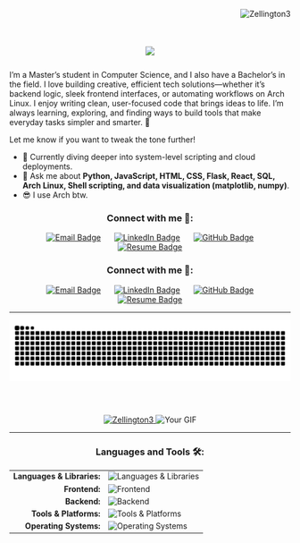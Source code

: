 <p align="right"> <img src="https://komarev.com/ghpvc/?username=Zellington3&label=Profile%20views&color=0e75b6&style=flat" alt="Zellington3" /> </p>

<h1 align="center">
  <a href="https://github.com/DenverCoder1/readme-typing-svg">
    <img src="https://readme-typing-svg.herokuapp.com/?font=Righteous&size=45&center=true&vCenter=true&width=600&height=80&duration=4000&color=45447C&lines=Hello+%F0%9F%8C%8E!;+I'm+Zach+Ellington!" />
  </a>
</h1>

 I’m a Master’s student in Computer Science, and I also have a Bachelor’s in the field. I love building creative, efficient tech solutions—whether it’s backend logic, sleek frontend interfaces, or automating workflows on Arch Linux. I enjoy writing clean, user-focused code that brings ideas to life. I’m always learning, exploring, and finding ways to build tools that make everyday tasks simpler and smarter. 🧠

Let me know if you want to tweak the tone further!
- 🌱 Currently diving deeper into system-level scripting and cloud deployments.
- 💬 Ask me about **Python, JavaScript, HTML, CSS, Flask, React, SQL, Arch Linux, Shell scripting, and data visualization (matplotlib, numpy)**.
- 😎 I use Arch btw. 

  
<h3 align="center">Connect with me 🔗:</h3>
<p align="center">
  <a href="mailto:zelling3@gmail.com"><img src="https://img.shields.io/badge/Email-D14836?style=flat&logo=gmail&logoColor=white" alt="Email Badge" style="margin:0 10px;" /></a>
  <a href="https://www.linkedin.com/in/zachary-ellington001"><img src="https://img.shields.io/badge/LinkedIn-0077B5?style=flat&logo=linkedin&logoColor=white" alt="LinkedIn Badge" style="margin:0 10px;" /></a>
  <a href="https://github.com/Zellington3"><img src="https://img.shields.io/badge/GitHub-181717?style=flat&logo=github&logoColor=white" alt="GitHub Badge" style="margin:0 10px;" /></a>
<a href="https://raw.githubusercontent.com/Zellington3/Zellington3/main/Zachary_Ellington_Resume.pdf">
  <img src="https://img.shields.io/badge/Resume-4CAF50?style=flat&logo=read-the-docs&logoColor=white" alt="Resume Badge" style="margin:0 10px;" />
</a>


</p>

<h3 align="center">Connect with me 🔗:</h3>
<p align="center">
  <a href="mailto:zelling3@gmail.com"><img src="https://img.shields.io/badge/Email-D14836?style=flat&logo=gmail&logoColor=white" alt="Email Badge" style="margin:0 10px;" /></a>
  <a href="https://www.linkedin.com/in/zachary-ellington001"><img src="https://img.shields.io/badge/LinkedIn-0077B5?style=flat&logo=linkedin&logoColor=white" alt="LinkedIn Badge" style="margin:0 10px;" /></a>
  <a href="https://github.com/Zellington3"><img src="https://img.shields.io/badge/GitHub-181717?style=flat&logo=github&logoColor=white" alt="GitHub Badge" style="margin:0 10px;" /></a>
  <a href="https://raw.githubusercontent.com/Zellington3/Zellington3/main/Zachary_Ellington_Resume.pdf">
    <img src="https://img.shields.io/badge/Resume-4CAF50?style=flat&logo=read-the-docs&logoColor=white" alt="Resume Badge" style="margin:0 10px;" />
  </a>
</p>




------

<p align="center">
  <picture>
    <source media="(prefers-color-scheme: dark)" srcset="https://raw.githubusercontent.com/Zellington3/Zellington3/output/github-contribution-grid-snake-dark.svg" />
    <source media="(prefers-color-scheme: light)" srcset="https://raw.githubusercontent.com/Zellington3/Zellington3/output/github-contribution-grid-snake.svg" />
    <img alt="GitHub Snake Animation" src="https://raw.githubusercontent.com/Zellington3/Zellington3/output/github-contribution-grid-snake.svg" />
  </picture>
</p>

<p align="center" style="margin: 20px 0;">&nbsp;</p>

<p align="center">
  <a href="https://github.com/Zellington3">
    <img src="https://github-readme-streak-stats.herokuapp.com/?user=Zellington3&&theme=tokyonight" alt="Zellington3" />
  </a>
  <img src="https://user-images.githubusercontent.com/74038190/229223156-0cbdaba9-3128-4d8e-8719-b6b4cf741b67.gif" alt="Your GIF" style="max-width: 100%; height: auto;" />
</p>

------

<h3 align="center">Languages and Tools 🛠️:</h3>

<div align="center">
  <table cellspacing="10" cellpadding="4">
    <tr>
      <td align="right" style="font-weight: bold;">Languages & Libraries:</td>
      <td align="left">
        <div style="text-align: left;">
          <img height="40" src="https://skillicons.dev/icons?i=python,js,html,css,java" alt="Languages & Libraries" />
        </div>
      </td>
    </tr>
    <tr>
      <td align="right" style="font-weight: bold;">Frontend:</td>
      <td align="left">
        <div style="text-align: left;">
          <img height="40" src="https://skillicons.dev/icons?i=react,bootstrap,threejs" alt="Frontend" />
        </div>
      </td>
    </tr>
    <tr>
      <td align="right" style="font-weight: bold;">Backend:</td>
      <td align="left">
        <div style="text-align: left;">
          <img height="40" src="https://skillicons.dev/icons?i=flask,nodejs,postgresql" alt="Backend" />
        </div>
      </td>
    </tr>
    <tr>
      <td align="right" style="font-weight: bold;">Tools & Platforms:</td>
      <td align="left">
        <div style="text-align: left;">
          <img height="40" src="https://skillicons.dev/icons?i=linux,bash,github,vscode,git,gcp" alt="Tools & Platforms" />
        </div>
      </td>
    </tr>
    <tr>
      <td align="right" style="font-weight: bold;">Operating Systems:</td>
      <td align="left">
        <div style="text-align: left;">
          <img height="40" src="https://skillicons.dev/icons?i=arch,ubuntu,windows" alt="Operating Systems" />
        </div>
      </td>
    </tr>
  </table>
</div>



